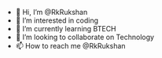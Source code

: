 - 👋 Hi, I’m @RkRukshan
- 👀 I’m interested in coding 
- 🌱 I’m currently learning BTECH
- 💞️ I’m looking to collaborate on Technology 
- 📫 How to reach me @RkRukshan
